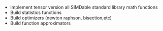 * Implement tensor version all SIMDable standard library math functions
* Build statistics functions
* Build optimizers (newton raphson, bisection,etc)
* Build function approximators